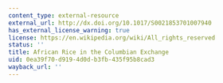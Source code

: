 ```yaml
---
content_type: external-resource
external_url: http://dx.doi.org/10.1017/S0021853701007940
has_external_license_warning: true
license: https://en.wikipedia.org/wiki/All_rights_reserved
status: ''
title: African Rice in the Columbian Exchange
uid: 0ea39f70-d919-4d0d-b3fb-435f95b8cad3
wayback_url: ''
---
```

